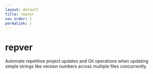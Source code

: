 ```yaml
---
layout: default
title: repver
nav_order: 1
permalink: /
---
```


# repver

Automate repetitive project updates and Git operations when updating simple strings like version numbers across multiple files concurrently.

